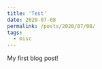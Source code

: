 ```yaml
---
title: 'Test'
date: 2020-07-08
permalink: /posts/2020/07/08/
tags:
  - misc
---
```


My first blog post!
